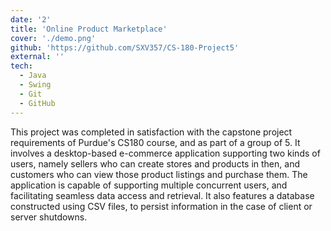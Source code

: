 ```yaml
---
date: '2'
title: 'Online Product Marketplace'
cover: './demo.png'
github: 'https://github.com/SXV357/CS-180-Project5'
external: ''
tech:
  - Java
  - Swing
  - Git
  - GitHub
---
```


This project was completed in satisfaction with the capstone project requirements of Purdue's CS180 course, and as part of a group of 5. It involves a desktop-based e-commerce application supporting two kinds of users, namely sellers who can create stores and products in then, and customers who can view those product listings and purchase them. The application is capable of supporting multiple concurrent users, and facilitating seamless data access and retrieval. It also features a database constructed using CSV files, to persist information in the case of client or server shutdowns.
